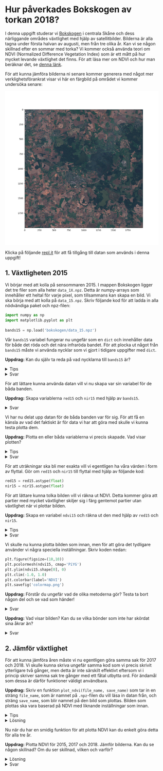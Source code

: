 
# Hur påverkades Bokskogen av torkan 2018?
I denna uppgift studerar vi [Bokskogen](https://sv.wikipedia.org/wiki/Torups_rekreationsomr%C3%A5de) i centrala Skåne och dess närliggande områdes växtlighet med hjälp av satellitbilder. Bilderna är alla tagna under första halvan av augusti, men från tre olika år. Kan vi se någon skillnad efter en sommar med torka? Vi kommer också använda teori om NDVI (Normalized Difference Vegetation Index) som är ett mått på hur mycket levande växtlighet det finns. För att läsa mer om NDVI och hur man beräknar det, se [denna länk](https://en.wikipedia.org/wiki/Normalized_difference_vegetation_index#Rationale).

För att kunna jämföra bilderna ni senare kommer generera med något mer verklighetsförankrat visar vi här en färgbild på området vi kommer undersöka senare:

![En färgbild över bokskogen.](tci_hd.png)

Klicka på följande [repl.it](https://repl.it/@OscarWiklund96/Bokskogen) för att få tillgång till datan som används i denna uppgift!


## 1. Växtligheten 2015

Vi börjar med att kolla på sensommaren 2015. I mappen Bokskogen ligger det tre filer som alla heter `data_1X.npz`. Detta är numpy-arrays som innehåller ett heltal för varje pixel, som tillsammans kan skapa en bild. Vi ska börja med att kolla på `data_15.npz`. Skriv följande kod för att ladda in alla nödvändiga paket och npz-filen:

```python
import numpy as np
import matplotlib.pyplot as plt

bands15 = np.load('bokskogen/data_15.npz')
```
Vår `bands15` variabel fungerar nu ungefär som en `dict` och innehåller data för både det röda och det nära infraröda bandet. För att plocka ut något från `bands15` måste vi använda nycklar som vi gjort i tidigare uppgifter med `dict`.

**Uppdrag:** Kan du själv ta reda på vad nycklarna till `bands15` är? 

<details>
<summary markdown="span">
Tips
</summary>
<p>Du kan använda funktionerna <code>print(list())</code> tillsammans med metoden <code>keys()</code>
</p>
</details>

<details>
<summary markdown="span">
Svar
</summary>
<p><code>print(list(bands15.keys()))</code> ger nycklarna <code>"red"</code> och <code>"nir"</code> (nir = near-infrared)</p>
</details>

För att lättare kunna använda datan vill vi nu skapa var sin variabel för de båda banden.

**Uppdrag:** Skapa variablerna `red15` och `nir15` med hjälp av `bands15`. 


<details>
<summary markdown="span">
Svar
</summary>
<p><pre>red15 = bands15['red']
nir15 = bands15['nir']</pre>
</p>
</details>

Vi har nu delat upp datan för de båda banden var för sig. För att få en känsla av vad det faktiskt är för data vi har att göra med skulle vi kunna testa plotta dem.

**Uppdrag:** Plotta en eller båda variablerna vi precis skapade. Vad visar plotten? 

<details>
<summary markdown="span">
Tips
</summary>
<p><pre>plt.imshow(red15)
plt.savefig('red15.png')</pre>
</p>
</details>

<details>
<summary markdown="span">
Svar
</summary>
<p>Plotten visar en bild över Bokskogen med närliggande åkrar och sjöar. Bilderna består endast av ljus från röda respektive nära infraröda bandet, vilket gör att det blir svårt att se vad de föreställer.
</p>
</details>

För att uträkningar ska bli mer exakta vill vi egentligen ha våra värden i form av flyttal. Gör om `red15` och `nir15` till flyttal med hjälp av följande kod:

```python
red15 = red15.astype(float)
nir15 = nir15.astype(float)
```

För att lättare kunna tolka bilden vill vi räkna ut NDVI. Detta kommer göra att partier med mycket växtligher skiljer sig i färg gentemot partier utan växtlighet när vi plottar bilden.

**Uppdrag:** Skapa en variabel `ndvi15` och räkna ut den med hjälp av `red15` och `nir15`.

<details>
<summary markdown="span">
Tips
</summary>
<p>
NDVI kan bestämmas genom ekvationen <code>ndvi = (nir-red)/(nir+red)</code>
</p>
</details>

<details>
<summary markdown="span">
Svar
</summary>
<p>
<code>ndvi15 = (nir15-red15)/(nir15+red15)</code>
</p>
</details>

Vi skulle nu kunna plotta bilden som innan, men för att göra det tydligare använder vi några speciella inställningar. Skriv koden nedan: 

```python
plt.figure(figsize=(10,10))
plt.pcolormesh(ndvi15, cmap='PiYG')
plt.ylim(ndvi15.shape[0], 0)
plt.clim(-1.0, 1.0)
plt.colorbar(label='NDVI')
plt.savefig('colormap.png')
```
**Uppdrag:** Förstår du ungefär vad de olika metoderna gör? Testa ta bort någon del och se vad som händer!

<details>
<summary markdown="span">
Svar
</summary>
<p><ul>
<li><code>plt.figure(figsize=(10,10))</code> skapar en ny figur som har storleken 10\*10 inches (tum).</li>
<li><code>plt.pcolormesh(ndvi15, cmap='PiYG')</code> skapar en färgplot av arrayen som matas in, i detta fallet <code>ndvi15</code>. En färgplot innebär att programmet tar arrayen och läser in den som en bild, och varje värde anger färgen på en pixel. Hur färgerna fördelas kan man ange med <code>cmap</code>-parametern.
</li>
<li><code>plt.ylim(ndvi.shape[0], 0)</code> sätter gränserna för y-axeln. Om vi inte skulle använt detta skulle bilden hamnat upp och ner (testa att ta bort denna och se vad som händer). Detta är för att x-axeln och y-axeln för <code>pcolormesh()</code> börjar nere i vänstra hörnet och ökar till höger respektivt uppåt. Men arrayer börjar uppe i vänstra hörnet och ökar till höger respektive nedåt. <code>ndvi.shape[0]</code> ger oss antalet rader i <code>ndvi</code> så vad vi egentligen gör med <code>plt.ylim(ndvi.shape[0], 0)</code> är att säga till programmet att börja plotta rad <code>ndvi.shape[0]</code> till <code>0</code>, vilket gör bilden rättvänd.</li>
<li><code>plt.clim(-1.0, 1.0)</code> sätter gränserna för färgskalan. Anledningen till att vi sätter -1 till 1 är att NDVI-värden alltid är mellan -1 och 1. Skulle vi inte gjort detta är det de största repektive minsta värdena i <code>ndvi15</code> som sätter gränserna för färgskalan. Detta ger en omotiverad kontrast. </li>
<li><code>plt.colorbar(label='NDVI')</code> gör att vi får ett fält på sidan grafen som illustrerar färgskalan. Vi anger också att det ska stå NDVI bredvid fältet.</li>
<li>Slutligen använder vi <code>plt.savefig('colormap.png')</code> som helt enkelt sparar grafen till filen <code>colormap.png</code>.</li>
</ul>
</p>
</details>

**Uppdrag:** Vad visar bilden? Kan du se vilka bönder som inte har skördat sina åkrar än?

<details>
<summary markdown="span">
Svar
</summary>
<p>
En grön åker tyder på att det finns växtlighet där, medan en vitare åker tyder på att det finns låg växtlighet och att åkern troligtvis är skördad. 
</p>
</details>


## 2. Jämför växtlighet
För att kunna jämföra åren måste vi nu egentligen göra samma sak för 2017 och 2018. Vi skulle kunna skriva ungefär samma kod som vi precis skrivit ytterligare två gånger, men detta är inte särskilt effektivt eftersom vi i princip skriver samma sak tre gånger med ett fåtal utbytta ord. För ändamål som dessa är därför funktioner väldigt användbara. 

**Uppdrag:** Skriv en funktion `plot_ndvi(file_name, save_name)` som tar in en sträng `file_name`, som är namnet på `.npz`-filen du vill läsa in datan från, och sträng `save_name`, som blir namnet på den bild som plottas. Bilden som plottas ska vara baserad på NDVI med liknande inställningar som innan. 

<details>
<summary markdown="span">
Tips
</summary>
<p>
Du kan återanvända väldigt stor del av den kod du redan skrivit. 
</p>
</details>

<details><summary markdown="span">Lösning</summary>
<p>
<pre><code>def plot_ndvi(file_name, save_name):
  bands = np.load(file_name)
  red = bands['red'].astype(float)
  nir = bands['nir'].astype(float)
  ndvi = (nir-red) / (nir+red)
  plt.figure(figsize=(10,10))
  plt.pcolormesh(ndvi, cmap='PiYG')
  plt.ylim(ndvi.shape[0], 0)
  plt.clim(-1.0, 1.0)
  plt.colorbar(label='NDVI')
  plt.savefig(save_name)</code></pre>
</details>


Nu när du har en smidig funktion för att plotta NDVI kan du enkelt göra detta för alla tre år.

**Uppdrag:** Plotta NDVI för 2015, 2017 och 2018. Jämför bilderna. Kan du se någon skillnad? Om du ser skillnad, vilken och varför?

<details><summary markdown="span">Lösning</summary>
<p>
<pre><code>plot_ndvi("bokskogen/data_15.npz", "bok15.png")
plot_ndvi("bokskogen/data_17.npz", "bok17.png")
plot_ndvi("bokskogen/data_18.npz", "bok18.png")
</code></pre>
</details>

<details><summary markdown="span">Svar</summary>
<p>
Torkan 2018 hade sin påverkan på växtligheten. Om du kollar på åkrarna ser du att växtligheten inte är i närheten av de tidigare åren. Det ser ut som att många bönder blev tvugna att skörda de grödor som klarade sig mycket tidigare på grund av torkan. Man kan även se på själva skogen att växtligheten har sjunkit då den inte framstår som lika grön.
</details>




